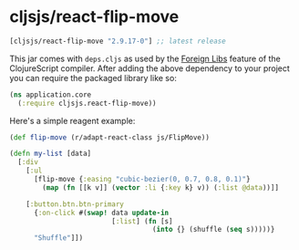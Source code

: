 # cljsjs/react-flip-move

[](dependency)
```clojure
[cljsjs/react-flip-move "2.9.17-0"] ;; latest release
```
[](/dependency)

This jar comes with `deps.cljs` as used by the [Foreign Libs][flibs] feature
of the ClojureScript compiler. After adding the above dependency to your project
you can require the packaged library like so:

```clojure
(ns application.core
  (:require cljsjs.react-flip-move))
```

Here's a simple reagent example:

```clojure
(def flip-move (r/adapt-react-class js/FlipMove))

(defn my-list [data]
  [:div
    [:ul
      [flip-move {:easing "cubic-bezier(0, 0.7, 0.8, 0.1)"}
        (map (fn [[k v]] (vector :li {:key k} v)) (:list @data))]]

    [:button.btn.btn-primary
      {:on-click #(swap! data update-in
                         [:list] (fn [s]
                                   (into {} (shuffle (seq s)))))}
      "Shuffle"]])
```

[flibs]: https://clojurescript.org/reference/packaging-foreign-deps
